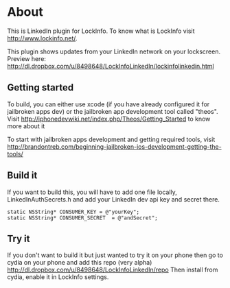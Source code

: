About
=====
This is LinkedIn plugin for LockInfo. To know what is LockInfo visit http://www.lockinfo.net/.

This plugin shows updates from your LinkedIn network on your lockscreen. 
Preview here: http://dl.dropbox.com/u/8498648/LockInfoLinkedIn/lockinfolinkedin.html

Getting started
---------------

To build, you can either use xcode (if you have already configured it for jailbroken apps dev) or the jailbroken app development tool called "theos". 
Visit http://iphonedevwiki.net/index.php/Theos/Getting_Started to know more about it

To start with jailbroken apps development and getting required tools, visit http://brandontreb.com/beginning-jailbroken-ios-development-getting-the-tools/

Build it
--------

If you want to build this, you will have to add one file locally, LinkedInAuthSecrets.h and add your LinkedIn dev api key and secret there.

	static NSString* CONSUMER_KEY = @"yourKey";
	static NSString* CONSUMER_SECRET  = @"andSecret";

Try it
------

If you don't want to build it but just wanted to try it on your phone then go to cydia on your phone and add this repo (very alpha) http://dl.dropbox.com/u/8498648/LockInfoLinkedIn/repo
Then install from cydia, enable it in LockInfo settings.